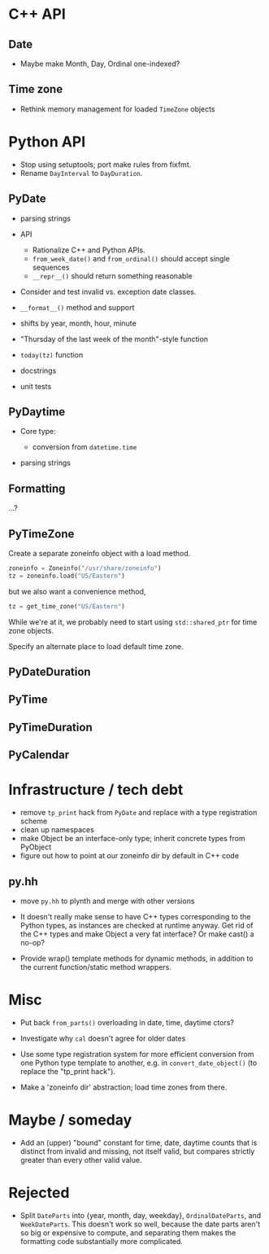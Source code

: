 # C++ API

## Date

- Maybe make Month, Day, Ordinal one-indexed?

## Time zone

- Rethink memory management for loaded `TimeZone` objects

# Python API

- Stop using setuptools; port make rules from fixfmt.
- Rename `DayInterval` to `DayDuration`.

## PyDate

- parsing strings

- API

  - Rationalize C++ and Python APIs.
  - `from_week_date()` and `from_ordinal()` should accept single sequences
  - `__repr__()` should return something reasonable

- Consider and test invalid vs. exception date classes.
- `__format__()` method and support
- shifts by year, month, hour, minute
- "Thursday of the last week of the month"-style function
- `today(tz)` function
- docstrings
- unit tests

## PyDaytime

- Core type:

    - conversion from `datetime.time`

- parsing strings

## Formatting

...?

## PyTimeZone

Create a separate zoneinfo object with a load method.

```python
zoneinfo = Zoneinfo("/usr/share/zoneinfo")
tz = zoneinfo.load("US/Eastern")
```

but we also want a convenience method,

```python
tz = get_time_zone("US/Eastern")
```

While we're at it, we probably need to start using `std::shared_ptr` for time
zone objects.

Specify an alternate place to load default time zone.



## PyDateDuration

## PyTime

## PyTimeDuration

## PyCalendar

# Infrastructure / tech debt

- remove `tp_print` hack from `PyDate` and replace with a type registration
  scheme 
- clean up namespaces
- make Object be an interface-only type; inherit concrete types from PyObject
- figure out how to point at our zoneinfo dir by default in C++ code

## py.hh

- move `py.hh` to plynth and merge with other versions

- It doesn't really make sense to have C++ types corresponding to the Python
  types, as instances are checked at runtime anyway.  Get rid of the C++ types
  and make Object a very fat interface?  Or make cast() a no-op?

- Provide wrap() template methods for dynamic methods, in addition to the
  current function/static method wrappers.

# Misc

- Put back `from_parts()` overloading in date, time, daytime ctors?

- Investigate why `cal` doesn't agree for older dates

- Use some type registration system for more efficient conversion from one
  Python type template to another, e.g. in `convert_date_object()` (to replace
  the "tp_print hack").

- Make a 'zoneinfo dir' abstraction; load time zones from there.

# Maybe / someday

- Add an (upper) "bound" constant for time, date, daytime counts that is
  distinct from invalid and missing, not itself valid, but compares strictly
  greater than every other valid value.
 

# Rejected

- Split `DateParts` into {year, month, day, weekday}, `OrdinalDateParts`, and
  `WeekDateParts`.  This doesn't work so well, because the date parts aren't so
  big or expensive to compute, and separating them makes the formatting code
  substantially more complicated.

